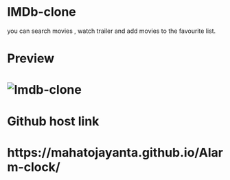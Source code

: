 # IMDb-clone
you can search movies , watch trailer and add movies to the favourite list.

<h1>Preview<h1>
<img src="images\Screenshot (46).png" alt="Imdb-clone">

<h1>Github host link<h1/>
https://mahatojayanta.github.io/Alarm-clock/
